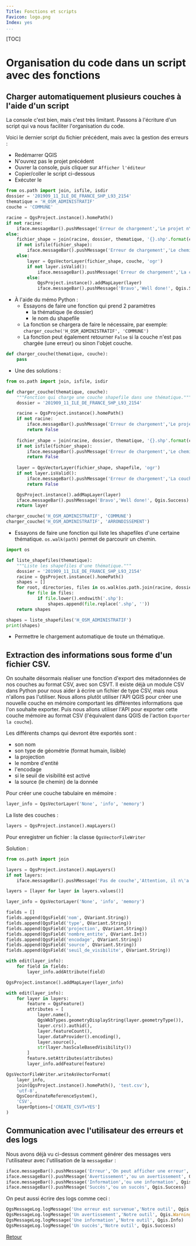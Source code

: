 ```yaml
---
Title: Fonctions et scripts
Favicon: logo.png
Index: yes
...
```


[TOC]

# Organisation du code dans un script avec des fonctions

## Charger automatiquement plusieurs couches à l'aide d'un script

La console c'est bien, mais c'est très limitant. Passons à l'écriture d'un script qui va nous faciliter 
l'organisation du code.

Voici le dernier script du fichier précédent, mais avec la gestion des erreurs :
* Redémarrer QGIS
* N'ouvrez pas le projet précédent
* Ouvrer la console, puis cliquer sur `Afficher l'éditeur`
* Copier/coller le script ci-dessous
* Exécuter le

```python
from os.path import join, isfile, isdir
dossier = '201909_11_ILE_DE_FRANCE_SHP_L93_2154'
thematique = 'H_OSM_ADMINISTRATIF'
couche = 'COMMUNE'

racine = QgsProject.instance().homePath()
if not racine:
    iface.messageBar().pushMessage('Erreur de chargement','Le projet n\'est pas enregistré', Qgis.Critical)
else:
    fichier_shape = join(racine, dossier, thematique, '{}.shp'.format(couche))
    if not isfile(fichier_shape):
        iface.messageBar().pushMessage('Erreur de chargement','Le chemin n\'existe pas: "{}"'.format(fichier_shape), Qgis.Critical)
    else:
        layer = QgsVectorLayer(fichier_shape, couche, 'ogr')
        if not layer.isValid():
            iface.messageBar().pushMessage('Erreur de chargement','La couche n\'est pas valide', Qgis.Critical)
        else:
            QgsProject.instance().addMapLayer(layer)
            iface.messageBar().pushMessage('Bravo','Well done!', Qgis.Success)

```
* À l'aide du mémo Python :
	* Essayons de faire une fonction qui prend 2 paramètres
		* la thématique (le dossier)
		* le nom du shapefile
	* La fonction se chargera de faire le nécessaire, par exemple: `charger_couche('H_OSM_ADMINISTRATIF', 'COMMUNE')`
	* La fonction peut également retourner `False` si la couche n'est pas chargée (une erreur) ou sinon l'objet couche.

```python
def charger_couche(thematique, couche):
    pass
```
	
* Une des solutions :

```python
from os.path import join, isfile, isdir

def charger_couche(thematique, couche):
    """Fonction qui charge une couche shapefile dans une thématique."""
    dossier = '201909_11_ILE_DE_FRANCE_SHP_L93_2154'

    racine = QgsProject.instance().homePath()
    if not racine:
        iface.messageBar().pushMessage('Erreur de chargement','Le projet n\'est pas enregistré', Qgis.Critical)
        return False
        
    fichier_shape = join(racine, dossier, thematique, '{}.shp'.format(couche))
    if not isfile(fichier_shape):
        iface.messageBar().pushMessage('Erreur de chargement','Le chemin n\'existe pas: "{}"'.format(fichier_shape), Qgis.Critical)
        return False
        
    layer = QgsVectorLayer(fichier_shape, shapefile, 'ogr')
    if not layer.isValid():
        iface.messageBar().pushMessage('Erreur de chargement','La couche n\'est pas valide', Qgis.Critical)
        return False

    QgsProject.instance().addMapLayer(layer)
    iface.messageBar().pushMessage('Bravo','Well done!', Qgis.Success)
    return layer

charger_couche('H_OSM_ADMINISTRATIF', 'COMMUNE')
charger_couche('H_OSM_ADMINISTRATIF', 'ARRONDISSEMENT')
```

* Essayons de faire une fonction qui liste les shapefiles d'une certaine thématique. `os.walk(path)` permet de parcourir un chemin.

```python
import os

def liste_shapefiles(thematique):
    """Liste les shapefiles d'une thématique."""
    dossier = '201909_11_ILE_DE_FRANCE_SHP_L93_2154'
    racine = QgsProject.instance().homePath()
    shapes = []
    for root, directories, files in os.walk(os.path.join(racine, dossier, thematique)):
        for file in files:
            if file.lower().endswith('.shp'):
                shapes.append(file.replace('.shp', ''))
    return shapes

shapes = liste_shapefiles('H_OSM_ADMINISTRATIF')
print(shapes)
```

* Permettre le chargement automatique de toute un thématique.

## Extraction des informations sous forme d'un fichier CSV.

On souhaite désormais réaliser une fonction d'export des métadonnées de nos couches au format CSV, avec son
CSVT.
Il existe déjà un module CSV dans Python pour nous aider à écrire un fichier de type CSV, mais nous n'allons
pas l'utiliser.
Nous allons plutôt utiliser l'API QGIS pour créer une nouvelle couche en mémoire comportant les différentes
informations que l'on souhaite exporter.
Puis nous allons utiliser l'API pour exporter cette couche mémoire au format CSV (l'équivalent dans QGIS de
l'action `Exporter la couche`).

Les différents champs qui devront être exportés sont :
* son nom
* son type de géométrie (format humain, lisible)
* la projection
* le nombre d'entité
* l'encodage
* si le seuil de visibilité est activé
* la source (le chemin) de la donnée

Pour créer une couche tabulaire en mémoire :
```python
layer_info = QgsVectorLayer('None', 'info', 'memory')
```

La liste des couches :
```python
layers = QgsProject.instance().mapLayers()
```

Pour enregistrer un fichier : la classe `QgsVectorFileWriter`

Solution :

```python
from os.path import join

layers = QgsProject.instance().mapLayers()
if not layers:
    iface.messageBar().pushMessage('Pas de couche','Attention, il n\'a pas de couche', Qgis.Warning)

layers = [layer for layer in layers.values()]

layer_info = QgsVectorLayer('None', 'info', 'memory')

fields = []
fields.append(QgsField('nom', QVariant.String))
fields.append(QgsField('type', QVariant.String))
fields.append(QgsField('projection', QVariant.String))
fields.append(QgsField('nombre_entite', QVariant.Int))
fields.append(QgsField('encodage', QVariant.String))
fields.append(QgsField('source', QVariant.String))
fields.append(QgsField('seuil_de_visibilite', QVariant.String))

with edit(layer_info):
    for field in fields:
        layer_info.addAttribute(field)

QgsProject.instance().addMapLayer(layer_info)

with edit(layer_info):
    for layer in layers:
        feature = QgsFeature()
        attributes = [
            layer.name(),
            QgsWkbTypes.geometryDisplayString(layer.geometryType()),
            layer.crs().authid(),
            layer.featureCount(),
            layer.dataProvider().encoding(),
            layer.source(),
            str(layer.hasScaleBasedVisibility())
        ]
        feature.setAttributes(attributes)
        layer_info.addFeature(feature)

QgsVectorFileWriter.writeAsVectorFormat(
    layer_info,
    join(QgsProject.instance().homePath(), 'test.csv'),
    'utf-8',
    QgsCoordinateReferenceSystem(),
    'CSV',
    layerOptions=['CREATE_CSVT=YES']
)

```

## Communication avec l'utilisateur des erreurs et des logs

Nous avons déjà vu ci-dessus comment générer des messages vers l'utilisateur avec l'utilisation de la
`messageBar` :
```Python
iface.messageBar().pushMessage('Erreur','On peut afficher une erreur', Qgis.Critical)
iface.messageBar().pushMessage('Avertissement','ou un avertissement', Qgis.Warning)
iface.messageBar().pushMessage('Information','ou une information', Qgis.Info)
iface.messageBar().pushMessage('Succès','ou un succès', Qgis.Success)
```

On peut aussi écrire des logs comme ceci :
```Python
QgsMessageLog.logMessage('Une erreur est survenue','Notre outil', Qgis.Critical)
QgsMessageLog.logMessage('Un avertissement','Notre outil', Qgis.Warning)
QgsMessageLog.logMessage('Une information','Notre outil', Qgis.Info)
QgsMessageLog.logMessage('Un succès','Notre outil', Qgis.Success)
```

[Retour](./readme.md)
